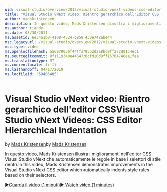 ```yaml
---
uid: visual-studio/overview/2012/visual-studio-vnext-videos-css-editor-hierarchical-indentation
title: "Visual Studio vNext video: Rientro gerarchico dell'Editor CSS | Microsoft Docs"
author: madskristensen
description: In questo video, Mads Kristensen dimostra i miglioramenti nell'editor CSS Visual Studio vNext che automaticamente rientri stile regole in base alla loro seletto...
ms.author: riande
ms.date: 08/30/2011
ms.assetid: 6e34a1b0-4108-4524-b858-430e742abe44
msc.legacyurl: /visual-studio/overview/2012/visual-studio-vnext-videos-css-editor-hierarchical-indentation
msc.type: video
ms.openlocfilehash: a56970036f44ffa795b2daa8bc9ff272d01c4ec1
ms.sourcegitcommit: 0f1119340e4464720cfd16d0ff15764746ea1fea
ms.translationtype: MT
ms.contentlocale: it-IT
ms.lasthandoff: 04/17/2019
ms.locfileid: "59406405"
---
```

# <a name="visual-studio-vnext-videos-css-editor-hierarchical-indentation"></a><span data-ttu-id="d193c-103">Visual Studio vNext video: Rientro gerarchico dell'editor CSS</span><span class="sxs-lookup"><span data-stu-id="d193c-103">Visual Studio vNext Videos: CSS Editor Hierarchical Indentation</span></span>

<span data-ttu-id="d193c-104">by [Mads Kristensen](https://github.com/madskristensen)</span><span class="sxs-lookup"><span data-stu-id="d193c-104">by [Mads Kristensen](https://github.com/madskristensen)</span></span>

<span data-ttu-id="d193c-105">In questo video, Mads Kristensen illustra i miglioramenti nell'editor CSS Visual Studio vNext che automaticamente le regole in base i selettori di stile rientri.</span><span class="sxs-lookup"><span data-stu-id="d193c-105">In this video, Mads Kristensen demonstrates improvements in the Visual Studio vNext CSS editor which automatically indents style rules based on their selectors.</span></span>

[<span data-ttu-id="d193c-106">&#9654;Guarda il video (1 minuti)</span><span class="sxs-lookup"><span data-stu-id="d193c-106">&#9654; Watch video (1 minutes)</span></span>](https://channel9.msdn.com/Blogs/ASP-NET-Site-Videos/visual-studio-vnext-videos-css-editor-hierarchical-indentation)
